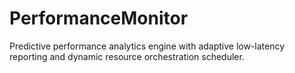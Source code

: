 # PerformanceMonitor
Predictive performance analytics engine with adaptive low-latency reporting and dynamic resource orchestration scheduler.
